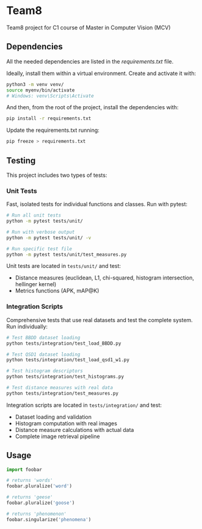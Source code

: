 # Team8

Team8 project for C1 course of Master in Computer Vision (MCV)

## Dependencies

All the needed dependencies are listed in the _requirements.txt_ file.

Ideally, install them within a virtual environment. Create and activate it with:

```bash
python3 -m venv venv/
source myenv/bin/activate
# Windows: venv\Scripts\Activate
```

And then, from the root of the project, install the dependencies with:

```bash
pip install -r requirements.txt
```

Update the requirements.txt running:

```bash
pip freeze > requirements.txt
```

## Testing

This project includes two types of tests:

### Unit Tests

Fast, isolated tests for individual functions and classes. Run with pytest:

```bash
# Run all unit tests
python -m pytest tests/unit/

# Run with verbose output
python -m pytest tests/unit/ -v

# Run specific test file
python -m pytest tests/unit/test_measures.py
```

Unit tests are located in `tests/unit/` and test:
- Distance measures (euclidean, L1, chi-squared, histogram intersection, hellinger kernel)
- Metrics functions (APK, mAP@K)

### Integration Scripts

Comprehensive tests that use real datasets and test the complete system. Run individually:

```bash
# Test BBDD dataset loading
python tests/integration/test_load_BBDD.py

# Test QSD1 dataset loading  
python tests/integration/test_load_qsd1_w1.py

# Test histogram descriptors
python tests/integration/test_histograms.py

# Test distance measures with real data
python tests/integration/test_measures.py
```

Integration scripts are located in `tests/integration/` and test:
- Dataset loading and validation
- Histogram computation with real images
- Distance measure calculations with actual data
- Complete image retrieval pipeline

## Usage

```python
import foobar

# returns 'words'
foobar.pluralize('word')

# returns 'geese'
foobar.pluralize('goose')

# returns 'phenomenon'
foobar.singularize('phenomena')
```
